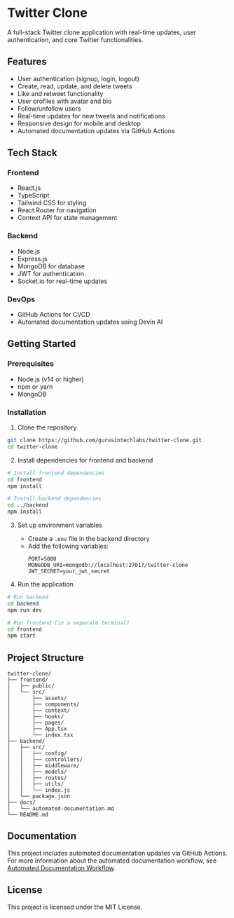 # Twitter Clone

A full-stack Twitter clone application with real-time updates, user authentication, and core Twitter functionalities.

## Features

- User authentication (signup, login, logout)
- Create, read, update, and delete tweets
- Like and retweet functionality
- User profiles with avatar and bio 
- Follow/unfollow users
- Real-time updates for new tweets and notifications
- Responsive design for mobile and desktop
- Automated documentation updates via GitHub Actions

## Tech Stack

### Frontend
- React.js
- TypeScript
- Tailwind CSS for styling
- React Router for navigation
- Context API for state management

### Backend
- Node.js
- Express.js
- MongoDB for database
- JWT for authentication
- Socket.io for real-time updates

### DevOps
- GitHub Actions for CI/CD
- Automated documentation updates using Devin AI

## Getting Started

### Prerequisites
- Node.js (v14 or higher)
- npm or yarn
- MongoDB

### Installation

1. Clone the repository 
```bash
git clone https://github.com/gurusintechlabs/twitter-clone.git
cd twitter-clone
```

2. Install dependencies for frontend and backend
```bash
# Install frontend dependencies
cd frontend
npm install

# Install backend dependencies
cd ../backend
npm install
```

3. Set up environment variables
   - Create a `.env` file in the backend directory
   - Add the following variables:
     ```
     PORT=5000
     MONGODB_URI=mongodb://localhost:27017/twitter-clone
     JWT_SECRET=your_jwt_secret
     ```

4. Run the application
```bash
# Run backend
cd backend
npm run dev

# Run frontend (in a separate terminal)
cd frontend
npm start
```

## Project Structure

```
twitter-clone/
├── frontend/
│   ├── public/
│   └── src/
│       ├── assets/
│       ├── components/
│       ├── context/
│       ├── hooks/
│       ├── pages/
│       ├── App.tsx
│       └── index.tsx
├── backend/
│   ├── src/
│   │   ├── config/
│   │   ├── controllers/
│   │   ├── middleware/
│   │   ├── models/
│   │   ├── routes/
│   │   ├── utils/
│   │   └── index.js
│   └── package.json
├── docs/
│   └── automated-documentation.md
└── README.md
```

## Documentation

This project includes automated documentation updates via GitHub Actions. For more information about the automated documentation workflow, see [Automated Documentation Workflow](./docs/automated-documentation.md).

## License

This project is licensed under the MIT License.
